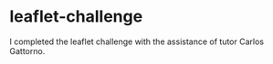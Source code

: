 # leaflet-challenge

I completed the leaflet challenge with the assistance of tutor Carlos Gattorno.
